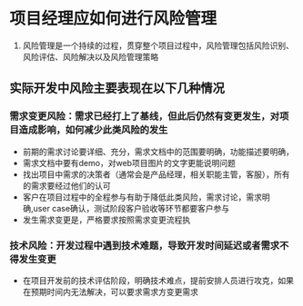 # 项目经理应如何进行风险管理
  1. 风险管理是一个持续的过程，贯穿整个项目过程中，风险管理包括风险识别、风险评估、风险解决以及风险管理策略
  
## 实际开发中风险主要表现在以下几种情况  
### 需求变更风险：需求已经打上了基线，但此后仍然有变更发生，对项目造成影响，如何减少此类风险的发生
  * 前期的需求讨论要详细、充分，需求文档中的范围要明确，功能描述要明确，
  * 需求文档中要有demo，对web项目图片的文字更能说明问题
  * 找出项目中需求的决策者（通常会是产品经理，相关职能主管，客服），所有的需求要经过他们的认可
  * 客户在项目过程中的全程参与有助于降低此类风险，需求讨论，需求明确,user case确认，测试阶段客户验收等环节都要客户参与
  * 发生需求变更是，严格要求按照需求变更流程执
### 技术风险：开发过程中遇到技术难题，导致开发时间延迟或者需求不得发生变更
  * 在项目开发前的技术评估阶段，明确技术难点，提前安排人员进行攻克，如果在预期时间内无法解决，可以要求需求方变更需求
  
